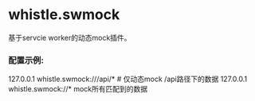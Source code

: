 # whistle.swmock

基于servcie worker的动态mock插件。

### 配置示例:

127.0.0.1 whistle.swmock:///api/*  # 仅动态mock /api路径下的数据
127.0.0.1 whistle.swmock://*  mock所有匹配到的数据
